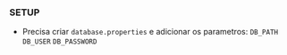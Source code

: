 ### SETUP ###
- Precisa criar `database.properties` e adicionar os parametros:
`DB_PATH` `DB_USER` `DB_PASSWORD`
